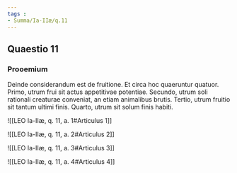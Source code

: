 ```yaml
---
tags : 
- Summa/Ia-IIæ/q.11
---
```


## Quaestio 11

### Prooemium

Deinde considerandum est de fruitione. Et circa hoc quaeruntur quatuor. Primo, utrum frui sit actus appetitivae potentiae. Secundo, utrum soli rationali creaturae conveniat, an etiam animalibus brutis. Tertio, utrum fruitio sit tantum ultimi finis. Quarto, utrum sit solum finis habiti.

![[LEO Ia-IIæ, q. 11, a. 1#Articulus 1]]

![[LEO Ia-IIæ, q. 11, a. 2#Articulus 2]]

![[LEO Ia-IIæ, q. 11, a. 3#Articulus 3]]

![[LEO Ia-IIæ, q. 11, a. 4#Articulus 4]]

